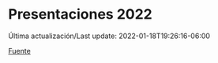 # Presentaciones 2022

Última actualización/Last update: 2022-01-18T19:26:16-06:00

 [Fuente](https://www.gob.mx/salud/documentos/presentaciones-2022)
